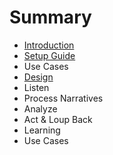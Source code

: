 # Summary

* [Introduction](README.md)
* [Setup Guide](chapter1.md)
* Use Cases
* [Design](design.md)
* Listen
* Process Narratives
* Analyze
* Act & Loup Back
* Learning
* Use Cases

